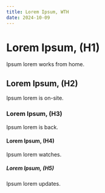 ```yaml
---
title: Lorem Ipsum, WTH
date: 2024-10-09
---
```


# Lorem Ipsum, (H1)
Ipsum lorem works from home.


## Lorem Ipsum, (H2)
Ipsum lorem is on-site.


### Lorem Ipsum, (H3)
Ipsum lorem is back.


#### Lorem Ipsum, (H4)
Ipsum lorem watches.


##### Lorem Ipsum, (H5)
Ipsum lorem updates.

